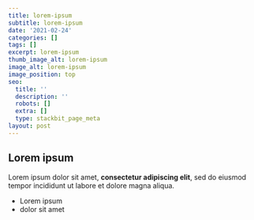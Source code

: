 ```yaml
---
title: lorem-ipsum
subtitle: lorem-ipsum
date: '2021-02-24'
categories: []
tags: []
excerpt: lorem-ipsum
thumb_image_alt: lorem-ipsum
image_alt: lorem-ipsum
image_position: top
seo:
  title: ''
  description: ''
  robots: []
  extra: []
  type: stackbit_page_meta
layout: post
---
```

## Lorem ipsum

Lorem ipsum dolor sit amet, **consectetur adipiscing elit**, sed do eiusmod tempor incididunt ut labore et dolore magna aliqua.

- Lorem ipsum
- dolor sit amet